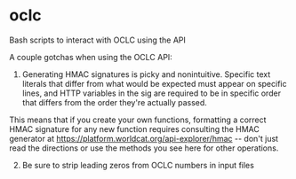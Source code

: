 # oclc
Bash scripts to interact with OCLC using the API

A couple gotchas when using the OCLC API:

1. Generating HMAC signatures is picky and nonintuitive. Specific text literals that differ from what would be expected must appear on specific lines, and HTTP variables in the sig are required to be in specific order that differs from the order they're actually passed. 

This means that if you create your own functions, formatting a correct HMAC signature for any new function requires consulting the HMAC generator at https://platform.worldcat.org/api-explorer/hmac -- don't just read the directions or use the methods you see here for other operations.

2. Be sure to strip leading zeros from OCLC numbers in input files 
